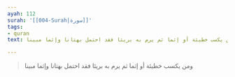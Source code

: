 ```yaml
---
ayah: 112
surah: '[[004-Surah|سورة]]'
tags:
- quran
text: ومن يكسب خطيئة أو إثما ثم يرم به بريئا فقد احتمل بهتانا وإثما مبينا

---
```

> ومن يكسب خطيئة أو إثما ثم يرم به بريئا فقد احتمل بهتانا وإثما مبينا

